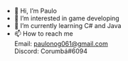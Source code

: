 - 👋 Hi, I’m Paulo
- 👀 I’m interested in game developing
- 🌱 I’m currently learning C# and Java
- 📫 How to reach me<br> 
      Email: paulonog061@gmail.com<br>
      Discord: Corumbá#6094

<!---
pnn99/pnn99 is a ✨ special ✨ repository because its `README.md` (this file) appears on your GitHub profile.
You can click the Preview link to take a look at your changes.
--->
